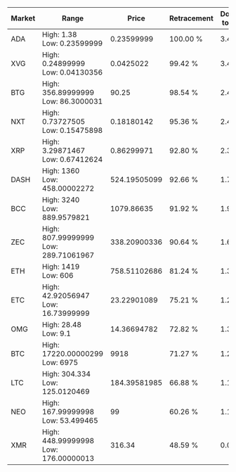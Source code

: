 | Market | Range | Price| Retracement | Doubles to 50% |
| --- | --- | --- | --- | --- |
| ADA | High: 1.38<br />Low: 0.23599999 | 0.23599999 | 100.00 % | 3.42 |
| XVG | High: 0.24899999<br />Low: 0.04130356 | 0.0425022 | 99.42 % | 3.42 |
| BTG | High: 356.89999999<br />Low: 86.3000031 | 90.25 | 98.54 % | 2.46 |
| NXT | High: 0.73727505<br />Low: 0.15475898 | 0.18180142 | 95.36 % | 2.45 |
| XRP | High: 3.29871467<br />Low: 0.67412624 | 0.86299971 | 92.80 % | 2.30 |
| DASH | High: 1360<br />Low: 458.00002272 | 524.19505099 | 92.66 % | 1.73 |
| BCC | High: 3240<br />Low: 889.9579821 | 1079.86635 | 91.92 % | 1.91 |
| ZEC | High: 807.99999999<br />Low: 289.71061967 | 338.20900336 | 90.64 % | 1.62 |
| ETH | High: 1419<br />Low: 606 | 758.51102686 | 81.24 % | 1.33 |
| ETC | High: 42.92056947<br />Low: 16.73999999 | 23.22901089 | 75.21 % | 1.28 |
| OMG | High: 28.48<br />Low: 9.1 | 14.36694782 | 72.82 % | 1.31 |
| BTC | High: 17220.00000299<br />Low: 6975 | 9918 | 71.27 % | 1.22 |
| LTC | High: 304.334<br />Low: 125.0120469 | 184.39581985 | 66.88 % | 1.16 |
| NEO | High: 167.99999998<br />Low: 53.499465 | 99 | 60.26 % | 1.12 |
| XMR | High: 448.99999998<br />Low: 176.00000013 | 316.34 | 48.59 % | 0.00 |
